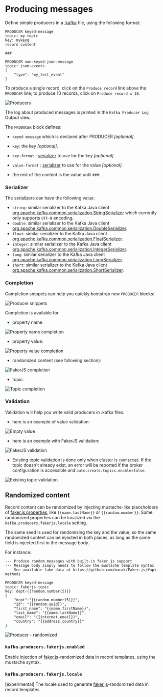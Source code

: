 # Producing messages

Define simple producers in a [.kafka](KafkaFile.md#kafkafile) file, using the following format:

```
PRODUCER keyed-message
topic: my-topic
key: mykeyq
record content

###

PRODUCER non-keyed-json-message
topic: json-events
{
    "type": "my_test_event"
}
```

To produce a single record, click on the `Produce record` link above the `PRODUCER` line; to produce 10 records, click on `Produce record x 10`.

![Producers](assets/kafka-file-producers.png)

The log about produced messages is printed in the `Kafka Producer Log` Output view.

The `PRODUCER` block defines:

 * `keyed message` which is declared after PRODUCER *[optional]*.
 * `key`: the key *[optional]*.
 * `key-format` : [serializer](#Serializer) to use for the key *[optional]*.
 * `value-format` : [serializer](#Serializer) to use for the value *[optional]*.
 
 * the rest of the content is the value until `###`.

### Serializer

The serializers can have the following value:

   * `string`: similar serializer to the Kafka Java client [org.apache.kafka.common.serialization.StringSerializer](https://github.com/apache/kafka/blob/master/clients/src/main/java/org/apache/kafka/common/serialization/StringSerializer.java) which currently only supports `UTF-8` encoding.
   * `double`: similar serializer to the Kafka Java client [org.apache.kafka.common.serialization.DoubleSerializer](https://github.com/apache/kafka/blob/master/clients/src/main/java/org/apache/kafka/common/serialization/DoubleSerializer.java).
   * `float`: similar serializer to the Kafka Java client [org.apache.kafka.common.serialization.FloatSerializer](https://github.com/apache/kafka/blob/master/clients/src/main/java/org/apache/kafka/common/serialization/FloatSerializer.java).
   * `integer`: similar serializer to the Kafka Java client [org.apache.kafka.common.serialization.IntegerSerializer](https://github.com/apache/kafka/blob/master/clients/src/main/java/org/apache/kafka/common/serialization/IntegerSerializer.java).
   * `long`: similar serializer to the Kafka Java client [org.apache.kafka.common.serialization.LongSerializer](https://github.com/apache/kafka/blob/master/clients/src/main/java/org/apache/kafka/common/serialization/LongSerializer.java).
   * `short`: similar serializer to the Kafka Java client [org.apache.kafka.common.serialization.ShortSerializer](https://github.com/apache/kafka/blob/master/clients/src/main/java/org/apache/kafka/common/serialization/ShortSerializer.java). 

### Completion

Completion snippets can help you quickly bootstrap new `PRODUCER` blocks:

![Producer snippets](assets/kafka-file-producer-snippet.png)

Completion is available for 

 * property name:

![Property name completion](assets/kafka-file-producer-property-name-completion.png)

 * property value:

![Property value completion](assets/kafka-file-producer-property-value-completion.png)

 * randomized content (see following section):
 
![FakerJS completion](assets/kafka-file-producer-fakerjs-completion.png)

 * topic:
 
![Topic completion](assets/kafka-file-producer-topic-completion.png)

### Validation

Validation will help you write valid producers in .kafka files.

 * here is an example of value validation:

![Empty value](assets/kafka-file-producer-empty-value-validation.png)

 * here is an example with FakerJS validation:
 
![FakerJS validation](assets/kafka-file-producer-fakerjs-validation.png)

 * Existing topic validation is done only when cluster is `connected`. If the topic doesn't already exist, an error will be reported if the broker configuration is accessible and `auto.create.topics.enable=false`.

![Existing topic validation](assets/kafka-file-producer-topic-validation.png)
 
## Randomized content

Record content can be randomized by injecting mustache-like placeholders of [faker.js properties](https://github.com/Marak/faker.js#api-methods), like ``{{name.lastName}}`` or ``{{random.number}}``. Some randomized properties can be localized via the `kafka.producers.fakerjs.locale` setting.

The same seed is used for randomizing the key and the value, so the same randomized content can be injected in both places, as long as the same field is injected first in the message body.

For instance:

```
--- Produce random messages with built-in faker.js support
--- Message body simply needs to follow the mustache template syntax
--- See available fake data at https://github.com/marak/Faker.js/#api-methods

PRODUCER keyed-message
topic: fakerjs-topic
key: dept-{{random.number(5)}}
{
    "dept":"{{random.number(5)}}",
    "id": "{{random.uuid}}",
    "first_name": "{{name.firstName}}",
    "last_name": "{{name.lastName}}",
    "email": "{{internet.email}}",
    "country": "{{address.country}}"
}
```

![Producer - randomized](assets/kafka-file-producer-randomized.png)

### `kafka.producers.fakerjs.enabled`

Enable injection of [faker.js](https://github.com/marak/Faker.js/#api-methods)-randomized data in record templates, using the mustache syntax.

### `kafka.producers.fakerjs.locale`

[experimental] The locale used to generate [faker.js](https://github.com/marak/Faker.js/#api-methods)-randomized data in record templates.